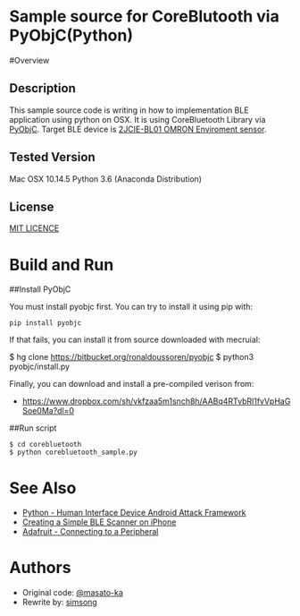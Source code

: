 Sample source for CoreBlutooth via PyObjC(Python)
====

#Overview

## Description

 This sample source code is writing in how to implementation BLE application using python on OSX.
 It is using CoreBluetooth Library via [PyObjC](https://pythonhosted.org/pyobjc/).
 Target BLE device is [2JCIE-BL01 OMRON Enviroment sensor](http://www.omron.co.jp/ecb/products/sensor/special/environmentsensor/).

## Tested Version

Mac OSX 10.14.5
Python 3.6 (Anaconda Distribution)

## License

[MIT LICENCE](https://github.com/masato-ka/geo-hash-potate/blob/master/LICENSE.txt)

# Build and Run

##Install PyObjC

You must install pyobjc first. You can try to install it using pip with:

    pip install pyobjc

If that fails, you can install it from source downloaded with mecruial:

  $ hg clone https://bitbucket.org/ronaldoussoren/pyobjc
  $ python3 pyobjc/install.py

Finally, you can download and install a pre-compiled verison from:

* https://www.dropbox.com/sh/vkfzaa5m1snch8h/AABq4RTvbRl1fvVpHaGSoe0Ma?dl=0

##Run script

```
$ cd corebluetooth
$ python corebluetooth_sample.py
```

# See Also
* [Python - Human Interface Device Android Attack Framework](https://github.com/SkiddieTech/HIDAAF)
* [Creating a Simple BLE Scanner on iPhone](https://scribles.net/creating-a-simple-ble-scanner-on-iphone/)
* [Adafruit - Connecting to a Peripheral](https://learn.adafruit.com/crack-the-code/connecting)

# Authors


* Original code: [@masato-ka](https://twitter.com/masato_ka)
* Rewrite by: [simsong](https://github.com/simsong)


